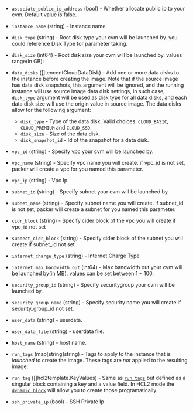 <!-- Code generated from the comments of the TencentCloudRunConfig struct in builder/tencentcloud/cvm/run_config.go; DO NOT EDIT MANUALLY -->

-   `associate_public_ip_address` (bool) - Whether allocate public ip to your cvm.
    Default value is false.
    
-   `instance_name` (string) - Instance name.
    
-   `disk_type` (string) - Root disk type your cvm will be launched by. you could
    reference Disk Type
    for parameter taking.
    
-   `disk_size` (int64) - Root disk size your cvm will be launched by. values range(in GB):
    
-   `data_disks` ([]tencentCloudDataDisk) - Add one or more data disks to the instance before creating the image.
    Note that if the source image has data disk snapshots, this argument
    will be ignored, and the running instance will use source image data
    disk settings, in such case, `disk_type` argument will be used as disk
    type for all data disks, and each data disk size will use the origin
    value in source image.
    The data disks allow for the following argument:
    -  `disk_type` - Type of the data disk. Valid choices: `CLOUD_BASIC`, `CLOUD_PREMIUM` and `CLOUD_SSD`.
    -  `disk_size` - Size of the data disk.
    -  `disk_snapshot_id` - Id of the snapshot for a data disk.
    
-   `vpc_id` (string) - Specify vpc your cvm will be launched by.
    
-   `vpc_name` (string) - Specify vpc name you will create. if vpc_id is not set, packer will
    create a vpc for you named this parameter.
    
-   `vpc_ip` (string) - Vpc Ip
-   `subnet_id` (string) - Specify subnet your cvm will be launched by.
    
-   `subnet_name` (string) - Specify subnet name you will create. if subnet_id is not set, packer will
    create a subnet for you named this parameter.
    
-   `cidr_block` (string) - Specify cider block of the vpc you will create if vpc_id not set
    
-   `subnect_cidr_block` (string) - Specify cider block of the subnet you will create if
    subnet_id not set
    
-   `internet_charge_type` (string) - Internet Charge Type
-   `internet_max_bandwidth_out` (int64) - Max bandwidth out your cvm will be launched by(in MB).
    values can be set between 1 ~ 100.
    
-   `security_group_id` (string) - Specify securitygroup your cvm will be launched by.
    
-   `security_group_name` (string) - Specify security name you will create if security_group_id not set.
    
-   `user_data` (string) - userdata.
    
-   `user_data_file` (string) - userdata file.
    
-   `host_name` (string) - host name.
    
-   `run_tags` (map[string]string) - Tags to apply to the instance that is *launched* to create the image.
    These tags are *not* applied to the resulting image.
    
-   `run_tag` ([]hcl2template.KeyValues) - Same as [`run_tags`](#run_tags) but defined as a singular block
    containing a key and a value field. In HCL2 mode the
    [`dynamic_block`](https://packer.io/docs/configuration/from-1.5/expressions.html#dynamic-blocks)
    will allow you to create those programatically.
    
-   `ssh_private_ip` (bool) - SSH Private Ip
